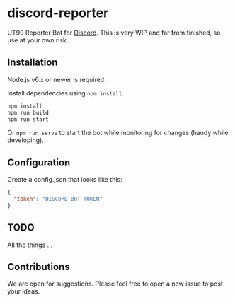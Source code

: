 # discord-reporter

UT99 Reporter Bot for [Discord](https://discordapp.com).
This is very WIP and far from finished, so use at your own risk.

## Installation

Node.js v6.x or newer is required.

Install dependencies using `npm install`.

```bash
npm install
npm run build
npm run start
```

Or `npm run serve` to start the bot while monitoring for changes (handy while developing).

## Configuration

Create a config.json that looks like this:

```json
{
  "token": "DISCORD_BOT_TOKEN"
}
```

## TODO

All the things ...

## Contributions

We are open for suggestions. Please feel free to open a new issue to post your ideas.

